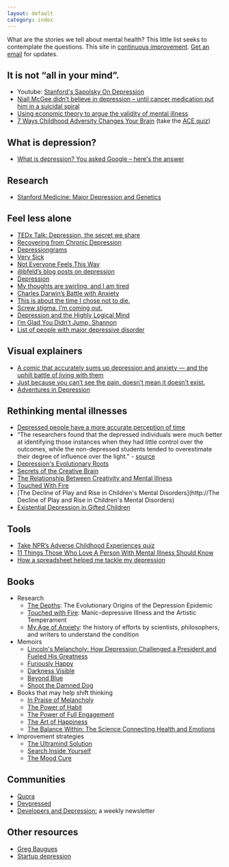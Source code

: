 ```yaml
---
layout: default
category: index
---
```


What are the stories we tell about mental health? This little list seeks to contemplate the questions. This site in [continuous improvement](https://en.wikipedia.org/wiki/Kaizen). [Get an email](http://eepurl.com/bGu_Mb) for updates.

## It is not “all in your mind”.

* Youtube: [Stanford's Sapolsky On Depression](https://www.youtube.com/watch?v=NOAgplgTxfc)
* [Niall McGee didn’t believe in depression – until cancer medication put him in a suicidal spiral](http://www.theglobeandmail.com/life/niall-mcgee-didnt-believe-in-depression-until-cancer-meds-put-him-in-a-suicidal-spiral/article24660218/)
* [Using economic theory to argue the validity of mental illness](http://slatestarcodex.com/2015/10/07/contra-caplan-on-mental-illness/)
* [7 Ways Childhood Adversity Changes Your Brain](https://www.psychologytoday.com/blog/the-last-best-cure/201508/7-ways-childhood-adversity-changes-your-brain) (take the [ACE quiz](http://www.npr.org/sections/health-shots/2015/03/02/387007941/take-the-ace-quiz-and-learn-what-it-does-and-doesnt-mean))

## What is depression?

* [What is depression? You asked Google – here's the answer](http://www.theguardian.com/commentisfree/2015/jul/15/what-is-depression-google-answer)

## Research

* [Stanford Medicine: Major Depression and Genetics](http://depressiongenetics.stanford.edu/mddandgenes.html)

## Feel less alone

* [TEDx Talk: Depression, the secret we share](http://www.ted.com/talks/andrew_solomon_depression_the_secret_we_share?language=en)
* [Recovering from Chronic Depression](https://medium.com/change-i-want-to-see/recovering-from-chronic-depression-fcc0cb25857b)
* [Depressiongrams](https://medium.com/message/depressiongrams-7f22011d6113)
* [Very Sick](http://www.aaronsw.com/weblog/verysick)
* [Not Everyone Feels This Way](https://medium.com/the-archipelago/not-everyone-feels-this-way-7e21574a2dfd)
* [@bfeld’s blog posts on depression](http://feld.com/archives/category/depression-2)
* [Depression](https://medium.com/@heatherarthur/depression-ad6566e8928b)
* [My thoughts are swirling, and I am tired](https://medium.com/@evyk/my-thoughts-are-swirling-and-i-am-tired-89bc00178463#.w6pd6zecj)
* [Charles Darwin’s Battle with Anxiety](https://www.brainpickings.org/2014/08/28/darwin-anxiety/)
* [This is about the time I chose not to die.](https://medium.com/@monteiro/this-is-about-the-time-i-chose-not-to-die-3c2cc97cf769)
* [Screw stigma. I’m coming out.](https://stories.expost-news.com/screw-stigma-im-coming-out-6809e83f355e)
* [Depression and the Highly Logical Mind](http://benjyw.com/post/40534968093/depression-and-the-highly-logical-mind)
* [I’m Glad You Didn’t Jump, Shannon](https://the-pastry-box-project.net/shannon-fisher/2015-May-30)
* [List of people with major depressive disorder](https://en.wikipedia.org/wiki/List_of_people_with_major_depressive_disorder)

## Visual explainers

* [A comic that accurately sums up depression and anxiety — and the uphill battle of living with them](http://www.upworthy.com/a-comic-that-accurately-sums-up-depression-and-anxiety-and-the-uphill-battle-of-living-with-them)
* [Just because you can’t see the pain, doesn’t mean it doesn’t exist.](http://www.buzzfeed.com/kirstenking/have-you-tried-herbal-tea)
* [Adventures in Depression](http://hyperboleandahalf.blogspot.co.id/2011/10/adventures-in-depression.html)

## Rethinking mental illnesses 

* [Depressed people have a more accurate perception of time](http://www.sciencedaily.com/releases/2013/08/130822090326.htm)
* “The researchers found that the depressed individuals were much better at identifying those instances when they had little control over the outcomes, while the non-depressed students tended to overestimate their degree of influence over the light.” - [source](http://www.newyorker.com/science/maria-konnikova/dont-worry-be-happy)
* [Depression's Evolutionary Roots](http://www.scientificamerican.com/article/depressions-evolutionary/)
* [Secrets of the Creative Brain](http://www.theatlantic.com/features/archive/2014/06/secrets-of-the-creative-brain/372299/)
* [The Relationship Between Creativity and Mental Illness](http://www.brainpickings.org/2014/07/21/creativity-and-mental-illness/)
* [Touched With Fire](http://www.amazon.com/Touched-Fire-Kay-Redfield-Jamison-ebook/dp/B001D1YCM2/ref=tmm_kin_swatch_0?_encoding=UTF8&sr=&qid=)
* [The Decline of Play and Rise in Children's Mental Disorders](http://The Decline of Play and Rise in Children's Mental Disorders)
* [Existential Depression in Gifted Children](http://theunboundedspirit.com/existential-depression-in-gifted-children/)

## Tools

* [Take NPR’s Adverse Childhood Experiences quiz](http://www.npr.org/sections/health-shots/2015/03/02/387007941/take-the-ace-quiz-and-learn-what-it-does-and-doesnt-mean)
* [11 Things Those Who Love A Person With Mental Illness Should Know](http://www.huffingtonpost.com/entry/mental-illness-what-you-should-know_56339964e4b0c66bae5c2caf)
* [How a spreadsheet helped me tackle my depression](http://qz.com/532694/how-a-spreadsheet-helped-me-tackle-my-depression/)

## Books

* Research
    * [The Depths](http://www.amazon.com/Depths-Evolutionary-Origins-Depression-Epidemic-ebook/dp/B00IA7DQQK/): The Evolutionary Origins of the Depression Epidemic
    * [Touched with Fire](http://www.amazon.com/Touched-Fire-Manic-depressive-Artistic-Temperament-ebook/dp/B001D1YCM2/): Manic-depressive Illness and the Artistic Temperament
    * [My Age of Anxiety](http://www.amazon.com/My-Age-Anxiety-Dread-Search-ebook/dp/B00F8F7M58/): the history of efforts by scientists, philosophers, and writers to understand the condition
* Memoirs
    * [Lincoln's Melancholy: How Depression Challenged a President and Fueled His Greatness](http://www.amazon.com/Lincolns-Melancholy-Depression-Challenged-President-ebook/dp/B0085TK3CS/)
    * [Furiously Happy](http://www.amazon.com/Furiously-Happy-Funny-Horrible-Things-ebook/dp/B00V37BC4C/)
    * [Darkness Visible](http://www.amazon.com/Darkness-Visible-Madness-William-Styron-ebook/dp/B00BBPVYUS/)
    * [Beyond Blue](http://www.amazon.com/Beyond-Blue-Surviving-Depression-Anxiety-ebook/dp/B00329UW4U/)
    * [Shoot the Damned Dog](http://www.amazon.com/Shoot-Damn-Dog-Memoir-Depression-ebook/dp/B004G5ZTL0/)
* Books that may help shift thinking
    * [In Praise of Melancholy](http://www.amazon.com/Against-Happiness-Melancholy-Eric-Wilson-ebook/dp/B00166GNTO/ref=mt_kindle)
    * [The Power of Habit](http://www.amazon.com/The-Power-Habit-What-Business/dp/081298160X)
    * [The Power of Full Engagement](http://www.amazon.com/Power-Full-Engagement-Managing-Performance-ebook/dp/B000FC0SWS/)
    * [The Art of Happiness](http://www.amazon.com/Art-Happiness-10th-Anniversary-Handbook-ebook/dp/B002UK6NO0/)
    * [The Balance Within: The Science Connecting Health and Emotions](http://www.amazon.com/The-Balance-Within-Connecting-Emotions/dp/0716744457)
* Improvement strategies
    * [The Ultramind Solution](http://www.amazon.com/UltraMind-Solution-Broken-Brain-Healing-ebook/dp/B001NLKU7S/)
    * [Search Inside Yourself](http://www.amazon.com/Search-Inside-Yourself-Unexpected-Achieving-ebook/dp/B0070XF474/)
    * [The Mood Cure](http://www.amazon.com/The-Mood-Cure-Program-Emotions-Today/dp/0142003646)

## Communities

* [Quora](https://www.quora.com/Depression)
* [Devpressed](http://devpressed.com/)
* [Developers and Depression:](http://devsanddepression.com/) a weekly newsletter

## Other resources

* [Greg Baugues](http://baugues.com/depression)
* [Startup depression](http://startupdepression.com/)
